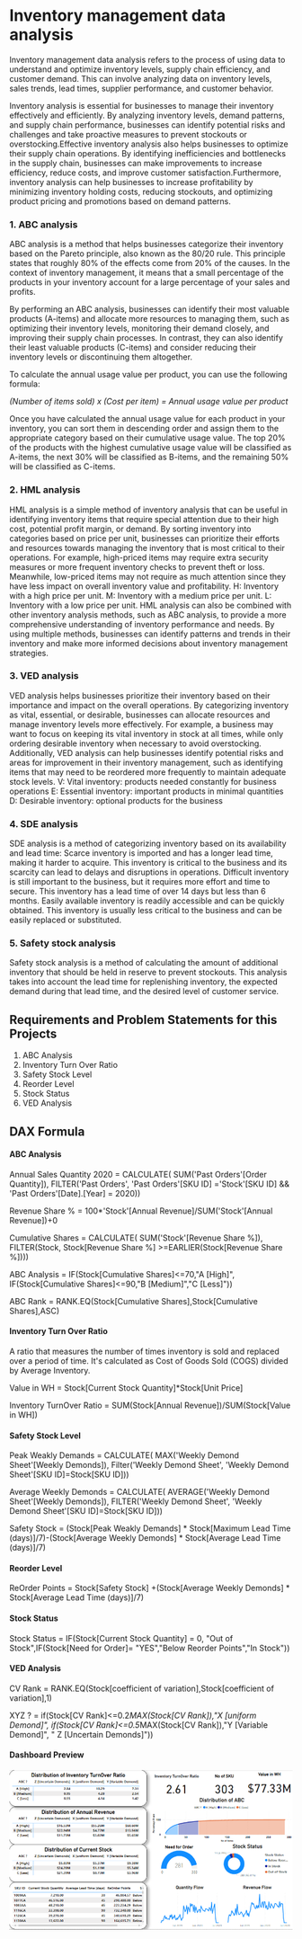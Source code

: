 # Inventory management data analysis

Inventory management data analysis refers to the process of using data to understand and optimize inventory levels, supply chain efficiency, and customer demand. This can involve analyzing data on inventory levels, sales trends, lead times, supplier performance, and customer behavior.

Inventory analysis is essential for businesses to manage their inventory effectively and efficiently. By analyzing inventory levels, demand patterns, and supply chain performance, businesses can identify potential risks and challenges and take proactive measures to prevent stockouts or overstocking.Effective inventory analysis also helps businesses to optimize their supply chain operations. By identifying inefficiencies and bottlenecks in the supply chain, businesses can make improvements to increase efficiency, reduce costs, and improve customer satisfaction.Furthermore, inventory analysis can help businesses to increase profitability by minimizing inventory holding costs, reducing stockouts, and optimizing product pricing and promotions based on demand patterns.

### 1. ABC analysis
ABC analysis is a method that helps businesses categorize their inventory based on the Pareto principle, also known as the 80/20 rule. This principle states that roughly 80% of the effects come from 20% of the causes. In the context of inventory management, it means that a small percentage of the products in your inventory account for a large percentage of your sales and profits.

By performing an ABC analysis, businesses can identify their most valuable products (A-items) and allocate more resources to managing them, such as optimizing their inventory levels, monitoring their demand closely, and improving their supply chain processes. In contrast, they can also identify their least valuable products (C-items) and consider reducing their inventory levels or discontinuing them altogether.

To calculate the annual usage value per product, you can use the following formula:

*(Number of items sold) x (Cost per item) = Annual usage value per product*

Once you have calculated the annual usage value for each product in your inventory, you can sort them in descending order and assign them to the appropriate category based on their cumulative usage value. The top 20% of the products with the highest cumulative usage value will be classified as A-items, the next 30% will be classified as B-items, and the remaining 50% will be classified as C-items.

### 2. HML analysis
HML analysis is a simple method of inventory analysis that can be useful in identifying inventory items that require special attention due to their high cost, potential profit margin, or demand. By sorting inventory into categories based on price per unit, businesses can prioritize their efforts and resources towards managing the inventory that is most critical to their operations.
For example, high-priced items may require extra security measures or more frequent inventory checks to prevent theft or loss. Meanwhile, low-priced items may not require as much attention since they have less impact on overall inventory value and profitability.
H: Inventory with a high price per unit.
M: Inventory with a medium price per unit.
L: Inventory with a low price per unit.
HML analysis can also be combined with other inventory analysis methods, such as ABC analysis, to provide a more comprehensive understanding of inventory performance and needs. By using multiple methods, businesses can identify patterns and trends in their inventory and make more informed decisions about inventory management strategies.

### 3. VED analysis
VED analysis helps businesses prioritize their inventory based on their importance and impact on the overall operations. By categorizing inventory as vital, essential, or desirable, businesses can allocate resources and manage inventory levels more effectively. For example, a business may want to focus on keeping its vital inventory in stock at all times, while only ordering desirable inventory when necessary to avoid overstocking. Additionally, VED analysis can help businesses identify potential risks and areas for improvement in their inventory management, such as identifying items that may need to be reordered more frequently to maintain adequate stock levels.
V: Vital inventory: products needed constantly for business operations
E: Essential inventory: important products in minimal quantities
D: Desirable inventory: optional products for the business

### 4. SDE analysis
SDE analysis is a method of categorizing inventory based on its availability and lead time:
Scarce inventory is imported and has a longer lead time, making it harder to acquire. This inventory is critical to the business and its scarcity can lead to delays and disruptions in operations.
Difficult inventory is still important to the business, but it requires more effort and time to secure. This inventory has a lead time of over 14 days but less than 6 months.
Easily available inventory is readily accessible and can be quickly obtained. This inventory is usually less critical to the business and can be easily replaced or substituted.

### 5. Safety stock analysis
Safety stock analysis is a method of calculating the amount of additional inventory that should be held in reserve to prevent stockouts. This analysis takes into account the lead time for replenishing inventory, the expected demand during that lead time, and the desired level of customer service.

## Requirements and Problem Statements for this Projects 

1. ABC Analysis
2. Inventory Turn Over Ratio 
3. Safety Stock Level 
4. Reorder Level
5. Stock Status
6. VED Analysis 

## DAX Formula

#### ABC Analysis 

Annual Sales Quantity 2020 = CALCULATE(
    SUM('Past Orders'[Order Quantity]),
    FILTER('Past Orders',
    'Past Orders'[SKU ID] ='Stock'[SKU ID] &&
    'Past Orders'[Date].[Year] = 2020))
    
Revenue Share % = 100*'Stock'[Annual Revenue]/SUM('Stock'[Annual Revenue])+0

Cumulative Shares = CALCULATE(
    SUM('Stock'[Revenue Share %]),
    FILTER(Stock,
    Stock[Revenue Share %] >=EARLIER(Stock[Revenue Share %])))
    
ABC Analysis = IF(Stock[Cumulative Shares]<=70,"A [High]", IF(Stock[Cumulative Shares]<=90,"B [Medium]","C [Less]"))

ABC Rank = RANK.EQ(Stock[Cumulative Shares],Stock[Cumulative Shares],ASC)

#### Inventory Turn Over Ratio

A ratio that measures the number of times inventory is sold and replaced over a period of time. It's calculated as Cost of Goods Sold (COGS) divided by Average Inventory.

Value in WH = Stock[Current Stock Quantity]*Stock[Unit Price]

Inventory TurnOver Ratio = SUM(Stock[Annual Revenue])/SUM(Stock[Value in WH])

#### Safety Stock Level 

Peak Weakly Demands = CALCULATE(
    MAX('Weekly Demond Sheet'[Weekly Demonds]),
    Filter('Weekly Demond Sheet',
    'Weekly Demond Sheet'[SKU ID]=Stock[SKU ID]))
    
 Average Weekly Demonds = CALCULATE(
    AVERAGE('Weekly Demond Sheet'[Weekly Demonds]),
    FILTER('Weekly Demond Sheet',
    'Weekly Demond Sheet'[SKU ID]=Stock[SKU ID]))
    
 Safety Stock = (Stock[Peak Weakly Demands] * Stock[Maximum Lead Time (days)]/7)-(Stock[Average Weekly Demonds] * Stock[Average Lead Time (days)]/7)
 


#### Reorder Level 

ReOrder Points = Stock[Safety Stock] +(Stock[Average Weekly Demonds] * Stock[Average Lead Time (days)]/7)

#### Stock Status 

Stock Status = IF(Stock[Current Stock Quantity] = 0, "Out of Stock",IF(Stock[Need for Order]= "YES","Below Reorder Points","In Stock"))

#### VED Analysis

CV Rank = RANK.EQ(Stock[coefficient of variation],Stock[coefficient of variation],1)

XYZ ? = if(Stock[CV Rank]<=0.2*MAX(Stock[CV Rank]),"X [uniform Demond]", if(Stock[CV Rank]<=0.5*MAX(Stock[CV Rank]),"Y [Variable Demond]",
" Z [Uncertain Demonds]"))

#### Dashboard Preview 
![Dashboard](https://github.com/kavinilavanM/Inventory-Management-Analysis/blob/main/Screenshot%202023-03-28%20074259.png)

